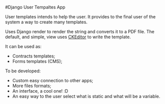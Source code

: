 #Django User Tempaltes App
 
User templates intends to help the user. It provides to the final user of the
 system a way to create many templates.

Uses Django render to render the string and converts it to a PDF file. The 
 default, and simple, view uses [CKEditor](http://ckeditor.com/) to write the 
 template.

It can be used as:

* Contracts templates;
* Forms templates (CMS);
    
To be developed:

* Custom easy connection to other apps; 
* More files formats;
* An interface, a cool one! :D
* An easy way to the user select what is static and what will be a variable.